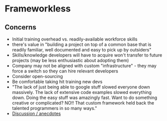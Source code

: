 # Frameworkless

## Concerns

-   Initial training overhead vs. readily-available workforce skills
-   there's value in "building a project on top of a common base that is readily familiar, well documented and easy to pick up by outsiders"
-   Skills/knowledge developers will have to acquire won't transfer to future projects (may be less enthusiastic about adopting them)
-   Company may not be aligned with custom "infrastructure" - they may force a switch so they can hire relevant developers
-   Consider open-sourcing
-   Be comfortable taking hit training new devs
-   "The lack of just being able to google stuff slowed everyone down massively. The lack of extensive code examples slowed everything down. Doing the easy stuff was amazingly fast. Want to do something creative or complicated? NO!! That custom framework held back the talented programmers in so many ways."
-   [Discussion / anecdotes](https://news.ycombinator.com/item?id=7030628)
